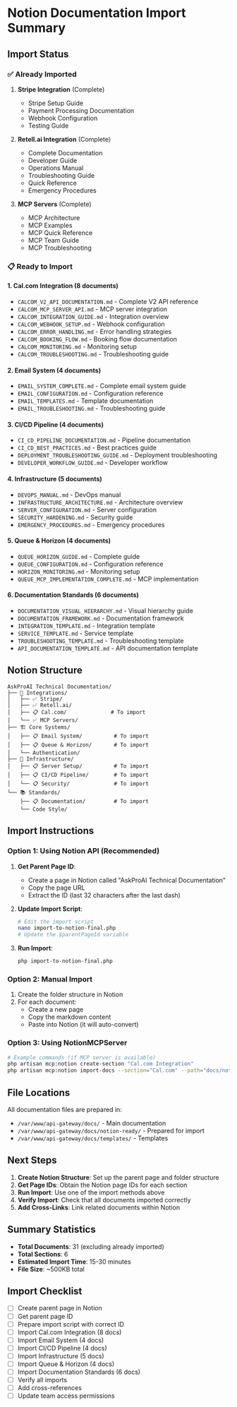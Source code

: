 # Notion Documentation Import Summary

## Import Status

### ✅ Already Imported
1. **Stripe Integration** (Complete)
   - Stripe Setup Guide
   - Payment Processing Documentation
   - Webhook Configuration
   - Testing Guide

2. **Retell.ai Integration** (Complete)
   - Complete Documentation
   - Developer Guide
   - Operations Manual
   - Troubleshooting Guide
   - Quick Reference
   - Emergency Procedures

3. **MCP Servers** (Complete)
   - MCP Architecture
   - MCP Examples
   - MCP Quick Reference
   - MCP Team Guide
   - MCP Troubleshooting

### 📋 Ready to Import

#### 1. Cal.com Integration (8 documents)
- `CALCOM_V2_API_DOCUMENTATION.md` - Complete V2 API reference
- `CALCOM_MCP_SERVER_API.md` - MCP server integration
- `CALCOM_INTEGRATION_GUIDE.md` - Integration overview
- `CALCOM_WEBHOOK_SETUP.md` - Webhook configuration
- `CALCOM_ERROR_HANDLING.md` - Error handling strategies
- `CALCOM_BOOKING_FLOW.md` - Booking flow documentation
- `CALCOM_MONITORING.md` - Monitoring setup
- `CALCOM_TROUBLESHOOTING.md` - Troubleshooting guide

#### 2. Email System (4 documents)
- `EMAIL_SYSTEM_COMPLETE.md` - Complete email system guide
- `EMAIL_CONFIGURATION.md` - Configuration reference
- `EMAIL_TEMPLATES.md` - Template documentation
- `EMAIL_TROUBLESHOOTING.md` - Troubleshooting guide

#### 3. CI/CD Pipeline (4 documents)
- `CI_CD_PIPELINE_DOCUMENTATION.md` - Pipeline documentation
- `CI_CD_BEST_PRACTICES.md` - Best practices guide
- `DEPLOYMENT_TROUBLESHOOTING_GUIDE.md` - Deployment troubleshooting
- `DEVELOPER_WORKFLOW_GUIDE.md` - Developer workflow

#### 4. Infrastructure (5 documents)
- `DEVOPS_MANUAL.md` - DevOps manual
- `INFRASTRUCTURE_ARCHITECTURE.md` - Architecture overview
- `SERVER_CONFIGURATION.md` - Server configuration
- `SECURITY_HARDENING.md` - Security guide
- `EMERGENCY_PROCEDURES.md` - Emergency procedures

#### 5. Queue & Horizon (4 documents)
- `QUEUE_HORIZON_GUIDE.md` - Complete guide
- `QUEUE_CONFIGURATION.md` - Configuration reference
- `HORIZON_MONITORING.md` - Monitoring setup
- `QUEUE_MCP_IMPLEMENTATION_COMPLETE.md` - MCP implementation

#### 6. Documentation Standards (6 documents)
- `DOCUMENTATION_VISUAL_HIERARCHY.md` - Visual hierarchy guide
- `DOCUMENTATION_FRAMEWORK.md` - Documentation framework
- `INTEGRATION_TEMPLATE.md` - Integration template
- `SERVICE_TEMPLATE.md` - Service template
- `TROUBLESHOOTING_TEMPLATE.md` - Troubleshooting template
- `API_DOCUMENTATION_TEMPLATE.md` - API documentation template

## Notion Structure

```
AskProAI Technical Documentation/
├── 🔧 Integrations/
│   ├── ✅ Stripe/
│   ├── ✅ Retell.ai/
│   ├── 📋 Cal.com/              # To import
│   └── ✅ MCP Servers/
├── 🏗️ Core Systems/
│   ├── 📋 Email System/          # To import
│   ├── 📋 Queue & Horizon/       # To import
│   └── Authentication/
├── 🚀 Infrastructure/
│   ├── 📋 Server Setup/          # To import
│   ├── 📋 CI/CD Pipeline/        # To import
│   └── 📋 Security/              # To import
└── 📚 Standards/
    ├── 📋 Documentation/         # To import
    └── Code Style/
```

## Import Instructions

### Option 1: Using Notion API (Recommended)

1. **Get Parent Page ID**:
   - Create a page in Notion called "AskProAI Technical Documentation"
   - Copy the page URL
   - Extract the ID (last 32 characters after the last dash)

2. **Update Import Script**:
   ```bash
   # Edit the import script
   nano import-to-notion-final.php
   # Update the $parentPageId variable
   ```

3. **Run Import**:
   ```bash
   php import-to-notion-final.php
   ```

### Option 2: Manual Import

1. Create the folder structure in Notion
2. For each document:
   - Create a new page
   - Copy the markdown content
   - Paste into Notion (it will auto-convert)

### Option 3: Using NotionMCPServer

```bash
# Example commands (if MCP server is available)
php artisan mcp:notion create-section "Cal.com Integration"
php artisan mcp:notion import-docs --section="Cal.com" --path="docs/notion-ready"
```

## File Locations

All documentation files are prepared in:
- `/var/www/api-gateway/docs/` - Main documentation
- `/var/www/api-gateway/docs/notion-ready/` - Prepared for import
- `/var/www/api-gateway/docs/templates/` - Templates

## Next Steps

1. **Create Notion Structure**: Set up the parent page and folder structure
2. **Get Page IDs**: Obtain the Notion page IDs for each section
3. **Run Import**: Use one of the import methods above
4. **Verify Import**: Check that all documents imported correctly
5. **Add Cross-Links**: Link related documents within Notion

## Summary Statistics

- **Total Documents**: 31 (excluding already imported)
- **Total Sections**: 6
- **Estimated Import Time**: 15-30 minutes
- **File Size**: ~500KB total

## Import Checklist

- [ ] Create parent page in Notion
- [ ] Get parent page ID
- [ ] Prepare import script with correct ID
- [ ] Import Cal.com Integration (8 docs)
- [ ] Import Email System (4 docs)
- [ ] Import CI/CD Pipeline (4 docs)
- [ ] Import Infrastructure (5 docs)
- [ ] Import Queue & Horizon (4 docs)
- [ ] Import Documentation Standards (6 docs)
- [ ] Verify all imports
- [ ] Add cross-references
- [ ] Update team access permissions